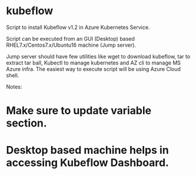 # kubeflow

Script to install Kubeflow v1.2 in Azure Kubernetes Service.

Script can be executed from an GUI (Desktop) based RHEL7.x/Centos7.x/Ubuntu16 machine (Jump server). 

Jump server should have few utilities like wget to download kubeflow, tar to extract tar ball, Kubectl to manage kubernetes and AZ cli to manage MS Azure infra. 
The easiest way to execute script will be using Azure Cloud shell. 

Notes:
# Make sure to update variable section.  
# Desktop based machine helps in accessing Kubeflow Dashboard. 
